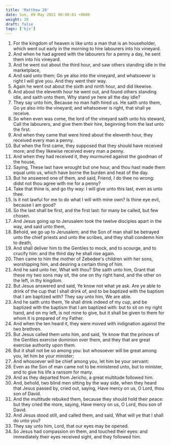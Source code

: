 ```yaml
---
title: 'Matthew 20'
date: Sun, 09 May 2021 00:00:01 +0000
weight: 20
draft: false
tags: ['kjv'] 
---
```


1. For the kingdom of heaven is like unto a man that is an householder, which went out early in the morning to hire labourers into his vineyard.
2. And when he had agreed with the labourers for a penny a day, he sent them into his vineyard.
3. And he went out about the third hour, and saw others standing idle in the marketplace,
4. And said unto them; Go ye also into the vineyard, and whatsoever is right I will give you. And they went their way.
5. Again he went out about the sixth and ninth hour, and did likewise.
6. And about the eleventh hour he went out, and found others standing idle, and saith unto them, Why stand ye here all the day idle?
7. They say unto him, Because no man hath hired us. He saith unto them, Go ye also into the vineyard; and whatsoever is right, that shall ye receive.
8. So when even was come, the lord of the vineyard saith unto his steward, Call the labourers, and give them their hire, beginning from the last unto the first.
9. And when they came that were hired about the eleventh hour, they received every man a penny.
10. But when the first came, they supposed that they should have received more; and they likewise received every man a penny.
11. And when they had received it, they murmured against the goodman of the house,
12. Saying, These last have wrought but one hour, and thou hast made them equal unto us, which have borne the burden and heat of the day.
13. But he answered one of them, and said, Friend, I do thee no wrong: didst not thou agree with me for a penny?
14. Take that thine is, and go thy way: I will give unto this last, even as unto thee.
15. Is it not lawful for me to do what I will with mine own? Is thine eye evil, because I am good?
16. So the last shall be first, and the first last: for many be called, but few chosen.
17. And Jesus going up to Jerusalem took the twelve disciples apart in the way, and said unto them,
18. Behold, we go up to Jerusalem; and the Son of man shall be betrayed unto the chief priests and unto the scribes, and they shall condemn him to death,
19. And shall deliver him to the Gentiles to mock, and to scourge, and to crucify him: and the third day he shall rise again.
20. Then came to him the mother of Zebedee's children with her sons, worshipping him, and desiring a certain thing of him.
21. And he said unto her, What wilt thou? She saith unto him, Grant that these my two sons may sit, the one on thy right hand, and the other on the left, in thy kingdom.
22. But Jesus answered and said, Ye know not what ye ask. Are ye able to drink of the cup that I shall drink of, and to be baptized with the baptism that I am baptized with? They say unto him, We are able.
23. And he saith unto them, Ye shall drink indeed of my cup, and be baptized with the baptism that I am baptized with: but to sit on my right hand, and on my left, is not mine to give, but it shall be given to them for whom it is prepared of my Father.
24. And when the ten heard it, they were moved with indignation against the two brethren.
25. But Jesus called them unto him, and said, Ye know that the princes of the Gentiles exercise dominion over them, and they that are great exercise authority upon them.
26. But it shall not be so among you: but whosoever will be great among you, let him be your minister;
27. And whosoever will be chief among you, let him be your servant:
28. Even as the Son of man came not to be ministered unto, but to minister, and to give his life a ransom for many.
29. And as they departed from Jericho, a great multitude followed him.
30. And, behold, two blind men sitting by the way side, when they heard that Jesus passed by, cried out, saying, Have mercy on us, O Lord, thou son of David.
31. And the multitude rebuked them, because they should hold their peace: but they cried the more, saying, Have mercy on us, O Lord, thou son of David.
32. And Jesus stood still, and called them, and said, What will ye that I shall do unto you?
33. They say unto him, Lord, that our eyes may be opened.
34. So Jesus had compassion on them, and touched their eyes: and immediately their eyes received sight, and they followed him.
